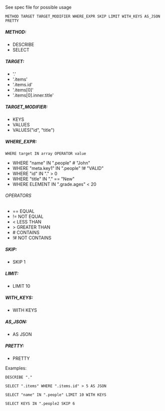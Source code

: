 
See spec file for possible usage

`METHOD TARGET TARGET_MODIFIER WHERE_EXPR SKIP LIMIT WITH_KEYS AS_JSON PRETTY`

##### METHOD:
* DESCRIBE
* SELECT

##### TARGET:
* '.'
* '.items'
* '.items.id'
* '.items[0]'
* '.items[0].inner.title'

##### TARGET_MODIFIER:
* KEYS
* VALUES
* VALUES("id", "title")

##### WHERE_EXPR:
`WHERE target IN array OPERATOR value`
* WHERE "name" IN ".people" # "John"
* WHERE "meta.key1" IN ".people" !# "VALID"
* WHERE "id" IN "." > 0
* WHERE "title" IN "." == "New"
* WHERE ELEMENT IN ".grade.ages" < 20

###### OPERATORS
* == EQUAL
* != NOT EQUAL
* < LESS THAN
* \> GREATER THAN
* \# CONTAINS
* !# NOT CONTAINS

##### SKIP:
* SKIP 1

##### LIMIT:
* LIMIT 10

##### WITH_KEYS:
* WITH KEYS

##### AS_JSON:
* AS JSON

##### PRETTY:
* PRETTY

Examples:

`DESCRIBE "."`

`SELECT ".items" WHERE ".items.id" > 5 AS JSON`

`SELECT "name" IN ".people" LIMIT 10 WITH KEYS`

`SELECT KEYS IN ".people2 SKIP 6`